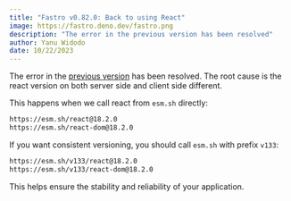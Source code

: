 ```yaml
---
title: "Fastro v0.82.0: Back to using React"
image: https://fastro.deno.dev/fastro.png
description: "The error in the previous version has been resolved"
author: Yanu Widodo
date: 10/22/2023
---
```


The error in the [previous version](/blog/preact_and_encrypted_props) has been
resolved. The root cause is the react version on both server side and client
side different.

This happens when we call react from `esm.sh` directly:

```bash
https://esm.sh/react@18.2.0
https://esm.sh/react-dom@18.2.0
```

If you want consistent versioning, you should call `esm.sh` with prefix `v133`:

```bash
https://esm.sh/v133/react@18.2.0
https://esm.sh/v133/react-dom@18.2.0
```

This helps ensure the stability and reliability of your application.
